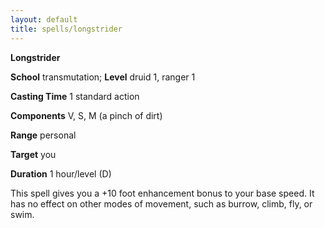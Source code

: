 ```yaml
---
layout: default
title: spells/longstrider
---
```

 **Longstrider**

**School** transmutation; **Level** druid 1, ranger 1

**Casting Time** 1 standard action

**Components** V, S, M (a pinch of dirt)

**Range** personal

**Target** you

**Duration** 1 hour/level (D)

This spell gives you a +10 foot enhancement bonus to your base speed. It has no effect on other modes of movement, such as burrow, climb, fly, or swim.

